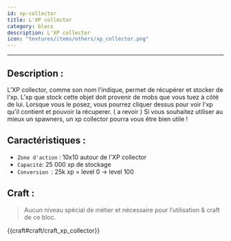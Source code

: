 ```yaml
---
id: xp-collector
title: L'XP collector
category: blocs
description: L'XP collector
icon: "textures/items/others/xp_collector.png"
---
```

___
## Description : 
L’XP collector, comme son nom l’indique, permet de récupérer et stocker de l’xp. L’xp que stock cette objet doit provenir de mobs que vous tuez à côté de lui.
Lorsque vous le posez, vous pourrez cliquer dessus pour voir l'xp qu'il contient et pouvoir la récuperer. ( a revoir ) 
Si vous souhaitez utiliser au mieux un spawners, un xp collector pourra vous être bien utile ! 

## Caractéristiques :

- `` Zone d'action `` : 10x10 autour de l'XP collector
- `` Capacité ``: 25 000 xp de stockage  
- ``Conversion ``: 25k xp = level 0 -> level 100 

## Craft : 

> Aucun niveau spécial de métier et nécessaire pour l’utilisation & craft de ce bloc.

{{craft#craft/craft_xp_collector}}
